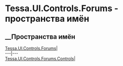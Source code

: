 # Tessa.UI.Controls.Forums - пространства имён
## __Пространства имён
[Tessa.UI.Controls.Forums](N_Tessa_UI_Controls_Forums.htm)|  
---|---  
[Tessa.UI.Controls.Forums.Controls](N_Tessa_UI_Controls_Forums_Controls.htm)|
